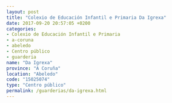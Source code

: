 ```yaml
---
layout: post
title: "Colexio de Educación Infantil e Primaria Da Igrexa"
date: 2017-09-20 20:57:05 +0200
categories:
- Colexio de Educación Infantil e Primaria
- a-coruna
- abeledo
- Centro público
- guarderia
name: "Da Igrexa"
province: "A Coruña"
location: "Abeledo"
code: "15025074"
type: "Centro público"
permalink: /guarderias/da-igrexa.html
---
```

